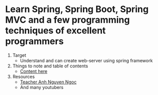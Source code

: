 # Learn Spring, Spring Boot, Spring MVC and a few programming techniques of excellent programmers  
1. Target
   - Understand and can create web-server using spring framework
2. Things to note and table of contents
   - [Content here](https://www.notion.so/Spring-boot-ad0c3288310542e7a53821b9f010d917)
3. Resources
   - [Teacher Anh Nguyen Ngoc](https://www.youtube.com/c/AnhNguyenNgoc)
   - And many youtubers